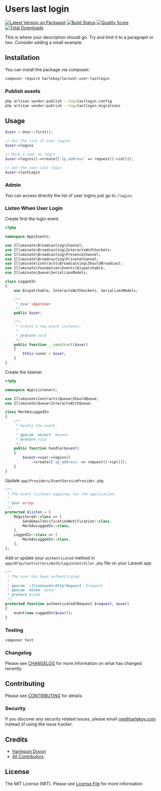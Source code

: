 # Users last login

[![Latest Version on Packagist](https://img.shields.io/packagist/v/harlekoy/laravel-user-lastlogin.svg?style=flat-square)](https://packagist.org/packages/harlekoy/laravel-user-lastlogin)
[![Build Status](https://img.shields.io/travis/harlekoy/laravel-user-lastlogin/master.svg?style=flat-square)](https://travis-ci.org/harlekoy/laravel-user-lastlogin)
[![Quality Score](https://img.shields.io/scrutinizer/g/harlekoy/laravel-user-lastlogin.svg?style=flat-square)](https://scrutinizer-ci.com/g/harlekoy/laravel-user-lastlogin)
[![Total Downloads](https://img.shields.io/packagist/dt/harlekoy/laravel-user-lastlogin.svg?style=flat-square)](https://packagist.org/packages/harlekoy/laravel-user-lastlogin)


This is where your description should go. Try and limit it to a paragraph or two. Consider adding a small example.

## Installation

You can install the package via composer:

```bash
composer require harlekoy/laravel-user-lastlogin
```

### Publish assets

```bash
php artisan vendor:publish --tag=lastlogin.config
php artisan vendor:publish --tag=lastlogin.migrations
```
## Usage

``` php
$user = User::first();

// Get the list of user logins
$user->logins

// Mark a user as login
$user->logins()->create(['ip_address' => request()->id()]);

// Get the user last login
$user->lastLogin
```

### Admin

You can access directly the list of user logins just go to `/logins`

### Listen When User Login

Create first the login event

```php
<?php

namespace App\Events;

use Illuminate\Broadcasting\Channel;
use Illuminate\Broadcasting\InteractsWithSockets;
use Illuminate\Broadcasting\PresenceChannel;
use Illuminate\Broadcasting\PrivateChannel;
use Illuminate\Contracts\Broadcasting\ShouldBroadcast;
use Illuminate\Foundation\Events\Dispatchable;
use Illuminate\Queue\SerializesModels;

class LoggedIn
{
    use Dispatchable, InteractsWithSockets, SerializesModels;

    /**
     * @var \App\User
     */
    public $user;

    /**
     * Create a new event instance.
     *
     * @return void
     */
    public function __construct($user)
    {
        $this->user = $user;
    }
}
```

Create the listener

```php
<?php

namespace App\Listeners;

use Illuminate\Contracts\Queue\ShouldQueue;
use Illuminate\Queue\InteractsWithQueue;

class MarkAsLoggedIn
{
    /**
     * Handle the event.
     *
     * @param  object  $event
     * @return void
     */
    public function handle($event)
    {
        $event->user->logins()
            ->create(['ip_address' => request()->ip()]);
    }
}
```

Update `app/Providers/EventServiceProvider.php`

```php
/**
 * The event listener mappings for the application.
 *
 * @var array
 */
protected $listen = [
    Registered::class => [
        SendEmailVerificationNotification::class,
        MarkAsLoggedIn::class,
    ],
    LoggedIn::class => [
        MarkAsLoggedIn::class,
    ],
];
```

Add or update your `authenticated` method in `app/Http/Controllers/Auth/LoginController.php` file on your Laravel app

```php
/**
 * The user has been authenticated.
 *
 * @param  \Illuminate\Http\Request  $request
 * @param  mixed  $user
 * @return mixed
 */
protected function authenticated(Request $request, $user)
{
    event(new LoggedIn($user));
}
```

### Testing

``` bash
composer test
```

### Changelog

Please see [CHANGELOG](CHANGELOG.md) for more information on what has changed recently.

## Contributing

Please see [CONTRIBUTING](CONTRIBUTING.md) for details.

### Security

If you discover any security related issues, please email me@harlekoy.com instead of using the issue tracker.

## Credits

- [Harlequin Doyon](https://github.com/harlekoy)
- [All Contributors](../../contributors)

## License

The MIT License (MIT). Please see [License File](LICENSE.md) for more information.
